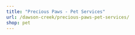 ```yaml
---
title: "Precious Paws - Pet Services"
url: /dawson-creek/precious-paws-pet-services/
shop: pet
---
```

